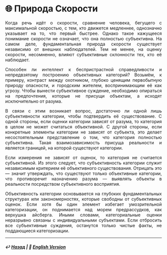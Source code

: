 # 🌐 Природа Скорости

<p align="justify">Когда речь идёт о скорости, сравнение человека, бегущего с максимальной скоростью, с тем, кто движется медленнее, однозначно указывает на то, что первый быстрее. Однако такое кажущееся понимание скорости не означает, что она полностью субъективна. На самом деле, фундаментальная природа скорости существует независимо от внешних наблюдателей. Тем не менее, на оценку скорости, несомненно, влияют субъективные склонности тех, кто её наблюдает.</p>

<p align="justify">Способен ли интеллект к беспристрастной справедливости и непредвзятому построению объективных категорий? Возьмём, к примеру, контраст между охотником, глубоко ценящим первобытную природу опасности, и городским жителем, воспринимающим её как угрозу. Чтобы вынести субъективное суждение, необходимо опираться на предпочтения, которые не присущи объектам, а исходят исключительно от разума.</p>

<p align="justify">В связи с этим возникает вопрос, достаточно ли одной лишь субъективности категории, чтобы подтвердить её существование. С одной стороны, если оценки категории зависят от разума, то категория в целом не может считаться объективной. С другой стороны, если конкретные элементы категории не зависят от субъекта, это делает несостоятельным представление о том, что категория полностью субъективна. Такая взаимозависимость присуща реальности и является границей, на которой существуют категории.</p>

<p align="justify">Если измерения не зависят от оценок, то категория не считается субъективной. Из этого следует, что субъективность категории служит независимым критерием её объективного существования. Отрицать это — значит утверждать, что существуют только объективные категории, что противоречит назначению разума — выявлять объекты в реальности посредством субъективного восприятия.</p>

<p align="justify">Объективность категории основывается на глубоких фундаментальных структурах или закономерностях, которые свободны от субъективных оценок. Если хотя бы один элемент избегает умозрительной категоризации, он поднимается над морем предрассудков, как верхушка айсберга. Иными словами, категориальные оценки неразрывно связаны с индивидуальными субъектами. Если отбросить все субъективные суждения, останутся только чистые факты, не поддающиеся категоризации.</p>

***

##### ↩️ [Назад](https://rozephyros.github.io/index-2.html) | 🗽 [English Version](english.md)
